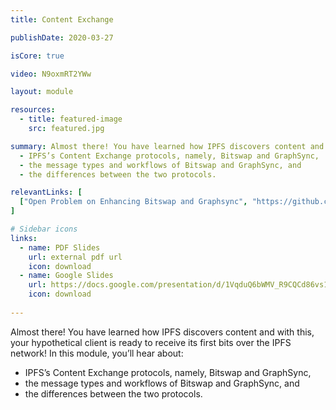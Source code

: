 ```yaml
---
title: Content Exchange

publishDate: 2020-03-27

isCore: true

video: N9oxmRT2YWw

layout: module

resources:
  - title: featured-image
    src: featured.jpg

summary: Almost there! You have learned how IPFS discovers content and with this, your hypothetical client is ready to receive its first bits over the IPFS network! In this module, you’ll hear about the following.
  - IPFS’s Content Exchange protocols, namely, Bitswap and GraphSync,
  - the message types and workflows of Bitswap and GraphSync, and
  - the differences between the two protocols.

relevantLinks: [
  ["Open Problem on Enhancing Bitswap and Graphsync", "https://github.com/protocol/ResNetLab/blob/master/OPEN_PROBLEMS/ENHANCED_BITSWAP_GRAPHSYNC.md"]
]

# Sidebar icons
links:
  - name: PDF Slides
    url: external pdf url
    icon: download
  - name: Google Slides
    url: https://docs.google.com/presentation/d/1VqduQ6bWMV_R9CQCd86vs1Ozw4WnA3bdO-h-wWilf_0/edit?usp=sharing
    icon: download
    
---
```


Almost there! You have learned how IPFS discovers content and with this, your hypothetical client is ready to receive its first bits over the IPFS network! In this module, you’ll hear about:
  - IPFS’s Content Exchange protocols, namely, Bitswap and GraphSync,
  - the message types and workflows of Bitswap and GraphSync, and
  - the differences between the two protocols.


<!--more-->
